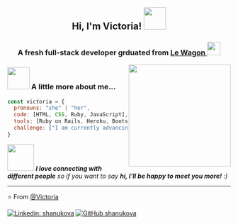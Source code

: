 <h2 align='center'> Hi, I'm Victoria! <img src="https://media.giphy.com/media/mGcNjsfWAjY5AEZNw6/giphy.gif" width="50"></h2>
<h3 align='center'>A fresh full-stack developer grduated from <a href="https://www.lewagon.com/">Le Wagon </a><img src="https://media.giphy.com/media/fYSnHlufseco8Fh93Z/giphy.gif" width="30"></h3>
<img align='right' src="https://media.giphy.com/media/ieyl9zmCjO4b4t6qoY/giphy.gif" width="230">

### <img src="https://media.giphy.com/media/VgCDAzcKvsR6OM0uWg/giphy.gif" width="50"> A little more about me...  

```javascript
const victoria = {
  pronouns: "she" | "her",
  code: [HTML, CSS, Ruby, JavaScript],
  tools: [Ruby on Rails, Heroku, Bootstrap, Figma, PostgreSQL, Sass],
  challenge: ["I am currently advancing JS"]
}
```

<img src="https://media.giphy.com/media/LnQjpWaON8nhr21vNW/giphy.gif" width="60"> <em><b>I love connecting with different people</b> so if you want to say <b>hi, I'll be happy to meet you more!</b> :)</em>

---

⭐️ From [@Victoria](https://github.com/shanukova)

[![Linkedin: shanukova](https://img.shields.io/badge/-shanukova-blue?style=flat-square&logo=Linkedin&logoColor=white&link=https://www.linkedin.com/in/shanukova/)](https://www.linkedin.com/in/shanukova/)
[![GitHub shanukova](https://img.shields.io/github/followers/shanukova?label=follow&style=social)](https://github.com/shanukova)

